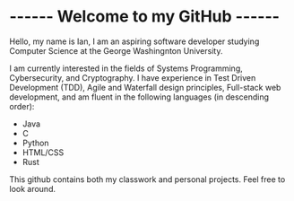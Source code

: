 <h1>------ Welcome to my GitHub ------</h1>

Hello, my name is Ian, I am an aspiring software developer studying Computer Science at the George Washingnton University.

I am currently interested in the fields of Systems Programming, Cybersecurity, and Cryptography. I have experience in Test Driven Development (TDD), Agile and Waterfall design principles, Full-stack web development, and am fluent in the following languages (in descending order):
- Java
- C
- Python
- HTML/CSS
- Rust

This github contains both my classwork and personal projects. Feel free to look around.

<!---
IANnappi577/IANnappi577 is a ✨ special ✨ repository because its `README.md` (this file) appears on your GitHub profile.
You can click the Preview link to take a look at your changes.
--->
